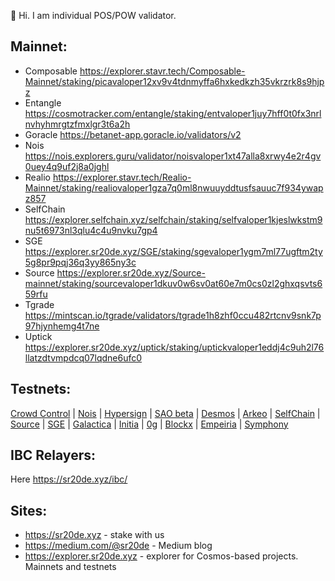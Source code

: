 👋 Hi. I am individual POS/POW validator.
## Mainnet:
- Composable https://explorer.stavr.tech/Composable-Mainnet/staking/picavaloper12xv9v4tdnmyffa6hxkedkzh35vkrzrk8s9hjpz
- Entangle https://cosmotracker.com/entangle/staking/entvaloper1juy7hff0t0fx3nrlnvhyhmrgtzfmxlgr3t6a2h
- Goracle https://betanet-app.goracle.io/validators/v2
- Nois https://nois.explorers.guru/validator/noisvaloper1xt47alla8xrwy4e2r4gv0uey4q9uf2j8a0jghl
- Realio https://explorer.stavr.tech/Realio-Mainnet/staking/realiovaloper1gza7q0ml8nwuuyddtusfsauuc7f934ywapz857
- SelfChain https://explorer.selfchain.xyz/selfchain/staking/selfvaloper1kjeslwkstm9nu5t6973nl3qlu4c4u9nvku7gp4
- SGE https://explorer.sr20de.xyz/SGE/staking/sgevaloper1ygm7ml77ugftm2ty5g8pr9pqj36q3yy865ny3c
- Source https://explorer.sr20de.xyz/Source-mainnet/staking/sourcevaloper1dkuv0w6sv0at60e7m0cs0zl2ghxqsvts659rfu
- Tgrade https://mintscan.io/tgrade/validators/tgrade1h8zhf0ccu482rtcnv9snk7p97hjynhemg4t7ne
- Uptick https://explorer.sr20de.xyz/uptick/staking/uptickvaloper1eddj4c9uh2l76llatzdtvmpdcq07lqdne6ufc0

## Testnets:

[Crowd Control](https://explorer.sr20de.xyz/Crowd%20Control%20testnet/staking/ccvaloper18nyh27lwp5dp8j396srrvq52hufeu9vst2fs7g) | [Nois](https://explorer.sr20de.xyz/nois-testnet/staking/noisvaloper1j2nyll7ll64pwkv9270juletq4fq7y8up0elg8) | [Hypersign](https://explorer.sr20de.xyz/Hypersign-testnet/staking/hidvaloper13qdlktc9klx6l2emx3gwjwc0g9x2lntezd3tqr) | [SAO beta](https://explorer.sao.network/sao-beta/staking/saovaloper1k5xys8pla7aacd4z43jax7wnf03zkrjjz82evk) | [Desmos](https://testnet.ping.pub/desmos/staking/desmosvaloper1rrzpxa996ga4czzwn7nn4nmla0tpy23uhxf93v) | [Arkeo](https://exp.utsa.tech/arkeo-test/staking/tarkeovaloper1z6fn72t5kxrhs7p53k3w2mywu397c4ngfcr4lp)  | [SelfChain](https://explorer.stavr.tech/Selfchain-testnet/staking/selfvaloper1zj7rjau0raktwes7mcp6wvr0mcc56qujeausx9)  | [Source](https://explorer.sr20de.xyz/Source-testnet/staking/sourcevaloper1dkuv0w6sv0at60e7m0cs0zl2ghxqsvts659rfu) | [SGE](https://explorer.sr20de.xyz/SGE-Testnet/staking/sgevaloper1gn2dsxxgndg6x9azgl5p6vx5np7v8pemda6uzp)
  | [Galactica](https://explorer.nodeshub.online/galactica_Testnet/staking/galavaloper1frk2xpymdg4pwveaqleh2yrsyg75273zwhy03f)
  | [Initia](https://scan.testnet.initia.xyz/initiation-1/validators/initvaloper18eltknswajterrnzjtarwhzuqwv3x68qj5tsmv) | [0g](https://testnet.0g.explorers.guru/validator/0gvaloper1zthpgkcljwqyml6gpg278jddam08dz3nel3mxz) | [Blockx](https://exp.utsa.tech/blockx/staking/blockxvaloper1258yf40c75wc9wt7tk7anecsdn90fx6qf79pkr) | [Empeiria](https://testnet.ping.pub/empe/staking/empevaloper1s8jmngtcmpegzgtlgqkh2cpk36dv6z3ahyka98) | [Symphony](https://testnet.ping.pub/symphony/staking/symphonyvaloper1m2g04dg8wqs8n4v508fqpma5s22ys2vkm0xef4)
## IBC Relayers:  
Here https://sr20de.xyz/ibc/

## Sites:
- https://sr20de.xyz - stake with us
- https://medium.com/@sr20de - Medium blog
- https://explorer.sr20de.xyz - explorer for Cosmos-based projects. Mainnets and testnets



<!---
Sr20dem/Sr20dem is a ✨ special ✨ repository because its `README.md` (this file) appears on your GitHub profile.
You can click the Preview link to take a look at your changes.
--->
